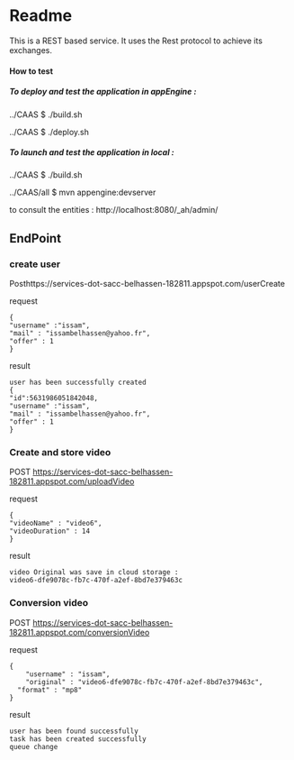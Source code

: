 # Readme
This is a REST based service. It uses the Rest protocol to achieve its exchanges.

#### How to test

##### To deploy and test the application in appEngine : 

../CAAS $ ./build.sh

../CAAS $ ./deploy.sh

##### To launch and test the application in local : 

   ../CAAS $  ./build.sh
    
   ../CAAS/all $ mvn appengine:devserver
   
to consult the entities :  http://localhost:8080/_ah/admin/

## EndPoint
### create user
Posthttps://services-dot-sacc-belhassen-182811.appspot.com/userCreate

request
```
{
"username" :"issam",
"mail" : "issambelhassen@yahoo.fr",
"offer" : 1
}
```

result
```
user has been successfully created 
{
"id":5631986051842048,
"username" :"issam",
"mail" : "issambelhassen@yahoo.fr",
"offer" : 1
}
```
### Create and store video
POST https://services-dot-sacc-belhassen-182811.appspot.com/uploadVideo

request
```
{
"videoName" : "video6",
"videoDuration" : 14
}

```

result
```
video Original was save in cloud storage : 
video6-dfe9078c-fb7c-470f-a2ef-8bd7e379463c

```
### Conversion video
POST https://services-dot-sacc-belhassen-182811.appspot.com/conversionVideo

request
```
{
	"username" : "issam",
	"original" : "video6-dfe9078c-fb7c-470f-a2ef-8bd7e379463c",
  "format" : "mp8"
}
```

result
```
user has been found successfully 
task has been created successfully 
queue change 
```
